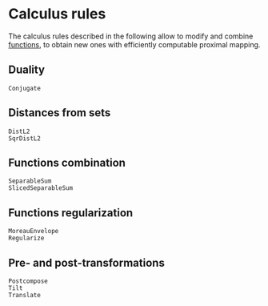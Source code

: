 # Calculus rules

The calculus rules described in the following allow to modify and combine [functions](functions.md), to obtain new ones with efficiently computable proximal mapping.

## Duality

```@docs
Conjugate
```

## Distances from sets

```@docs
DistL2
SqrDistL2
```

## Functions combination

```@docs
SeparableSum
SlicedSeparableSum
```

## Functions regularization

```@docs
MoreauEnvelope
Regularize
```

## Pre- and post-transformations

```@docs
Postcompose
Tilt
Translate
```

